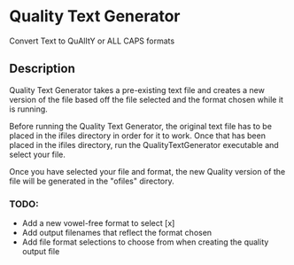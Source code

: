 # **Quality Text Generator**
Convert Text to QuAlItY or ALL CAPS formats


## Description
Quality Text Generator takes a pre-existing text file and creates a new version of the file based off the file selected and the format chosen while it is running.

Before running the Quality Text Generator, the original text file has to be placed in the ifiles directory in order for it to work. Once that has been placed in the ifiles directory, run the QualityTextGenerator executable and select your file.

Once you have selected your file and format, the new Quality version of the file will be generated in the "ofiles" directory.

### TODO:
- Add a new vowel-free format to select [x]
- Add output filenames that reflect the format chosen
- Add file format selections to choose from when creating the quality output file
